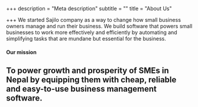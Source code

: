 +++
description = "Meta description"
subtitle = ""
title = "About Us"

+++
We started Sajilo company as a way to change how small business owners manage and run their business. We build software that powers small businesses to work more effectively and efficiently by automating and simplifying tasks that are mundane but essential for the business.

#### Our mission

## To power growth and prosperity of SMEs in Nepal by equipping them with cheap, reliable and easy-to-use business management software.
